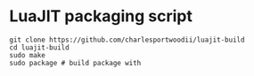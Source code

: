 # LuaJIT packaging script

```
git clone https://github.com/charlesportwoodii/luajit-build
cd luajit-build
sudo make
sudo package # build package with
```
